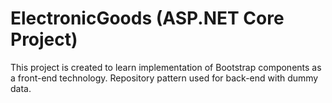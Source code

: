 # ElectronicGoods (ASP.NET Core Project)
This project is created to learn implementation of Bootstrap components as a front-end technology. Repository pattern used for back-end with dummy data.

